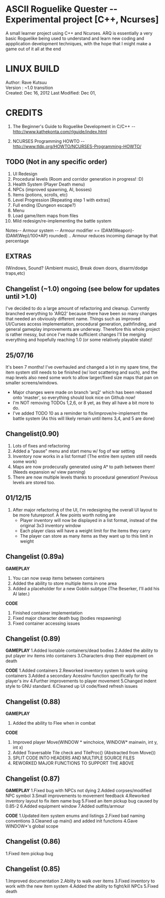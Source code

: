 ASCII Roguelike Quester -- Experimental project [C++, Ncurses]
=============================================================
A small learner project using C++ and Ncurses. ARQ is essentially a very basic Roguelike being used to understand and learn new coding and appplication development techniques, with the hope that I might make a game out of it all at the end

LINUX BUILD
===========
Author: Rave Kutsuu   
Version : ~1.0 transition                             
Created: Dec 16, 2012
Last Modified: Dec 01, 

CREDITS
=======
1. The Beginner's Guide to Roguelike Development in C/C++ -- 
http://www.kathekonta.com/rlguide/index.html 

2. NCURSES Programming HOWTO --  
http://www.tldp.org/HOWTO/NCURSES-Programming-HOWTO/                      

TODO (Not in any specific order)
----
1. UI Redesign 
2. Procedural levels (Room and corridor generation in progress! :D)
3. Health System (Player Death menu)
4. NPCs (improved spawning, AI, bosses)
5. Items (potions, scrolls, etc)
6. Level Progression [Repeating step 1 with extras] 
7. Full ending (Dungeon escape?)
8. Menu
9. Load game/item maps from files
10. Mild redesign/re-implementing the battle system

Notes-- 
Armour system -- Armour modifier == (DAM(Weapon)-(DAM(Wep)/100*AP) rounded) .. Armour reduces incoming damage by that percentage

EXTRAS
------
(Windows, Sound? (Ambient music), Break down doors, disarm/dodge traps,etc)

Changelist (~1.0) ongoing (see below for updates until >1.0)
----------------
I've decided to do a large amount of refactoring and cleanup. Currently branched everything to 'ARQ2' because there have been so many changes that needed an obviously different name. Things such as improved UI/Curses access implementation, procedural generation, 
pathfinding, and general gameplay improvements are underway. Therefore this whole project is rather messy, but once I've made sufficient changes I'll be merging everything and hopefully reaching 1.0 (or some relatively playable state)! 

25/07/16
--------
It's been 7 months! I've overhauled and changed a lot in my spare time, the item system still needs to be finished (w/ loot scattering and such), and the map levels also need some work to 
allow larger/fixed size maps that pan on smaller screens/windows.

* Major changes were made on branch 'arq2' which has been rebased onto 'master', so everything should look nice on Github now!
* I'm NOT removing TODOs 1,2,6, or 8 yet, as they all have a bit more to do.
* I've added TODO 10 as a reminder to fix/improve/re-implement the battle system (As this will likely remain until items 3,4, and 5 are done)

Changelist(0.90)
-----------------
1. Lots of fixes and refactoring
2. Added a "pause" menu and start menu w/ fog of war setting
3. Inventory now works in a list format! (The entire item system still needs some work)
4. Maps are now prodecurally generated using A* to path between them! (Needs expansion w/ view panning)
5. There are now multiple levels thanks to procedural generation! Previous levels are stored too.

01/12/15  
--------
1. After major refactoring of the UI, I'm redesigning the overall UI layout to be more futureproof. A few points worth noting are
     * Player inventory will now be displayed in a list format, instead of the original 3x3 inventory window
     * Each player class will have a weight limit for the items they carry
     * The player can store as many items as they want up to this limit in weight


Changelist (0.89a)
-------------------

**GAMEPLAY**
1. You can now swap items between containers
2. Added the ability to store multiple items in one area
3. Added a placeholder for a new Goblin subtype (The Beserker, I'll add his AI later.)

**CODE**
1. Finished container implementation
2. Fixed major character death bug (bodies respawning)
3. Fixed container accessing issues

Changelist (0.89)
-----------------

**GAMEPLAY**
1.Added lootable containers/dead bodies
2.Added the ability to put player inv items into containers
3.Characters drop their equipment on death

**CODE**
1.Added containers
2.Reworked inventory system to work using containers
3.Added a secondary AcessInv function specifically for the player's inv
4.Further improvements to player movement
5.Changed indent style to GNU standard.
6.Cleaned up UI code/fixed refresh issues

Changelist (0.88)
-----------------

**GAMEPLAY**
1. Added the ability to Flee when in combat

**CODE**
1. Improved player Move(WINDOW * winchoice, WINDOW* mainwin, int y, int x)
2. Added Traversable Tile check and TileProc() (Abstracted from Move())
3. SPLIT CODE INTO HEADERS AND MULTIPLE SOURCE FILES
4. REWORKED MAJOR FUNCTIONS TO SUPPORT THE ABOVE

Changelist (0.87)
-----------------

**GAMEPLAY**
1.Fixed bug with NPCs not dying
2.Added corpses/modified NPC symbol
3.Small improvements to movement feedback
4.Reworked inventory layout to fix item name bug
5.Fixed an item pickup bug caused by 0.85-2
6.Added equipment window
7.Added outfits/armour

**CODE**
1.Updated item system enums and listings 
2.Fixed bad naming conventions
3.Cleaned up main() and added init functions
4.Gave WINDOW*'s global scope

Changelist (0.86)
-----------------
1.Fixed item pickup bug

Changelist (0.85)
-----------------

1.Improved documentation
2.Ablity to walk over items
3.Fixed inventory to work with the new item system
4.Added the ability to fight/kill NPCs
5.Fixed death


